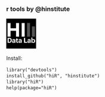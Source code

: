 ### r tools by @hinstitute ###

![Alt image](hidatalab.png)

Install:	

	library("devtools")
	install_github("hiR", "hinstitute")
	library("hiR")
	help(package="hiR")

